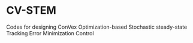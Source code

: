 # CV-STEM
Codes for designing ConVex Optimization-based Stochastic steady-state Tracking Error Minimization Control
